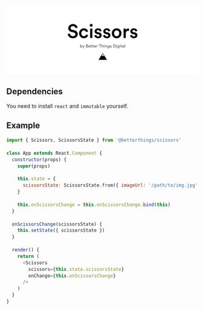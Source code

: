 ![Scissors by Better Things Digital](./images/scissors-header@2x.png)

## Dependencies

You need to install `react` and `immutable` yourself.

## Example

```js
import { Scissors, ScissorsState } from '@betterthings/scissors'

class App extends React.Component {
  constructor(props) {
    super(props)

    this.state = {
      scissorsState: ScissorsState.from({ imageUrl: '/path/to/img.jpg' }),
    }

    this.onScissorsChange = this.onScissorsChange.bind(this)
  }

  onScissorsChange(scissorsState) {
    this.setState({ scissorsState })
  }

  render() {
    return (
      <Scissors
        scissors={this.state.scissorsState}
        onChange={this.onScissorsChange}
      />
    )
  }
}
```
